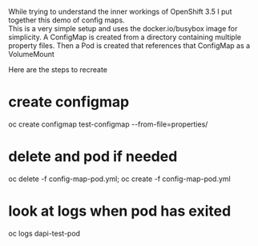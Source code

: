While trying to understand the inner workings of OpenShift 3.5 I put together this demo of config maps.  
This is a very simple setup and uses the docker.io/busybox image for simplicity.
A ConfigMap is created from a directory containing multiple property files.
Then a Pod is created that references that ConfigMap as a VolumeMount

Here are the steps to recreate
# create configmap
oc create configmap test-configmap --from-file=properties/

# delete and pod if needed
oc delete -f config-map-pod.yml; oc create -f config-map-pod.yml

# look at logs when pod has exited
oc logs dapi-test-pod
